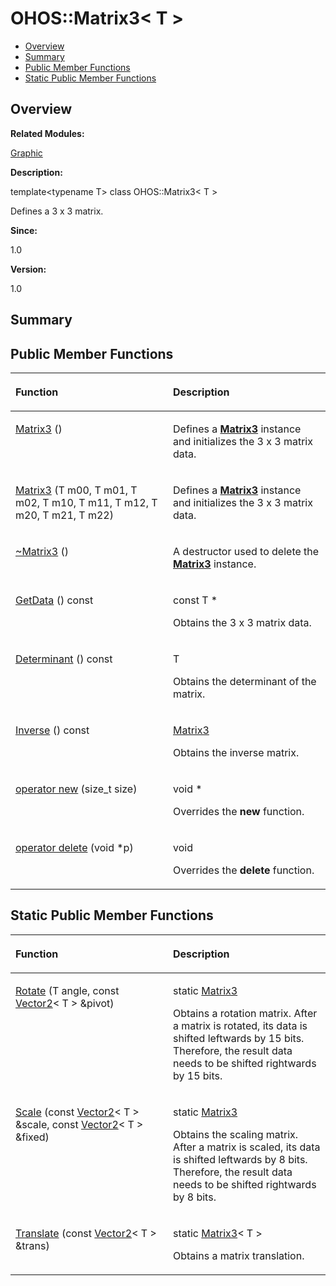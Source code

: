 # OHOS::Matrix3< T \><a name="ZH-CN_TOPIC_0000001055039548"></a>

-   [Overview](#section386546175165635)
-   [Summary](#section157087823165635)
-   [Public Member Functions](#pub-methods)
-   [Static Public Member Functions](#pub-static-methods)

## **Overview**<a name="section386546175165635"></a>

**Related Modules:**

[Graphic](Graphic.md)

**Description:**

template<typename T\> class OHOS::Matrix3< T \>

Defines a 3 x 3 matrix. 

**Since:**

1.0

**Version:**

1.0

## **Summary**<a name="section157087823165635"></a>

## Public Member Functions<a name="pub-methods"></a>

<a name="table933725830165635"></a>
<table><thead align="left"><tr id="row1115124459165635"><th class="cellrowborder" valign="top" width="50%" id="mcps1.1.3.1.1"><p id="p1897201397165635"><a name="p1897201397165635"></a><a name="p1897201397165635"></a>Function</p>
</th>
<th class="cellrowborder" valign="top" width="50%" id="mcps1.1.3.1.2"><p id="p602531282165635"><a name="p602531282165635"></a><a name="p602531282165635"></a>Description</p>
</th>
</tr>
</thead>
<tbody><tr id="row1117874391165635"><td class="cellrowborder" valign="top" width="50%" headers="mcps1.1.3.1.1 "><p id="p971055069165635"><a name="p971055069165635"></a><a name="p971055069165635"></a><a href="Graphic.md#ga8fedd026cac422882e9c0a0d5d1f3b50">Matrix3</a> ()</p>
</td>
<td class="cellrowborder" valign="top" width="50%" headers="mcps1.1.3.1.2 "><p id="p1826514908165635"><a name="p1826514908165635"></a><a name="p1826514908165635"></a> </p>
<p id="p259212125165635"><a name="p259212125165635"></a><a name="p259212125165635"></a>Defines a <strong id="b1260905481165635"><a name="b1260905481165635"></a><a name="b1260905481165635"></a><a href="OHOS-Matrix3-T.md">Matrix3</a></strong> instance and initializes the 3 x 3 matrix data. </p>
</td>
</tr>
<tr id="row2024278348165635"><td class="cellrowborder" valign="top" width="50%" headers="mcps1.1.3.1.1 "><p id="p188332237165635"><a name="p188332237165635"></a><a name="p188332237165635"></a><a href="Graphic.md#ga068d055d130c7c46269072bf65254082">Matrix3</a> (T m00, T m01, T m02, T m10, T m11, T m12, T m20, T m21, T m22)</p>
</td>
<td class="cellrowborder" valign="top" width="50%" headers="mcps1.1.3.1.2 "><p id="p560715822165635"><a name="p560715822165635"></a><a name="p560715822165635"></a> </p>
<p id="p575347166165635"><a name="p575347166165635"></a><a name="p575347166165635"></a>Defines a <strong id="b635026736165635"><a name="b635026736165635"></a><a name="b635026736165635"></a><a href="OHOS-Matrix3-T.md">Matrix3</a></strong> instance and initializes the 3 x 3 matrix data. </p>
</td>
</tr>
<tr id="row906829433165635"><td class="cellrowborder" valign="top" width="50%" headers="mcps1.1.3.1.1 "><p id="p923363680165635"><a name="p923363680165635"></a><a name="p923363680165635"></a><a href="Graphic.md#ga9cf7c2656623468c34003bb3c4056a72">~Matrix3</a> ()</p>
</td>
<td class="cellrowborder" valign="top" width="50%" headers="mcps1.1.3.1.2 "><p id="p1589326720165635"><a name="p1589326720165635"></a><a name="p1589326720165635"></a> </p>
<p id="p1224616503165635"><a name="p1224616503165635"></a><a name="p1224616503165635"></a>A destructor used to delete the <strong id="b846736227165635"><a name="b846736227165635"></a><a name="b846736227165635"></a><a href="OHOS-Matrix3-T.md">Matrix3</a></strong> instance. </p>
</td>
</tr>
<tr id="row1990190063165635"><td class="cellrowborder" valign="top" width="50%" headers="mcps1.1.3.1.1 "><p id="p2116314066165635"><a name="p2116314066165635"></a><a name="p2116314066165635"></a><a href="Graphic.md#ga8fd60ee68cc3a51d8c7ea9d3d665323c">GetData</a> () const</p>
</td>
<td class="cellrowborder" valign="top" width="50%" headers="mcps1.1.3.1.2 "><p id="p1401512352165635"><a name="p1401512352165635"></a><a name="p1401512352165635"></a>const T * </p>
<p id="p1275152485165635"><a name="p1275152485165635"></a><a name="p1275152485165635"></a>Obtains the 3 x 3 matrix data. </p>
</td>
</tr>
<tr id="row579771177165635"><td class="cellrowborder" valign="top" width="50%" headers="mcps1.1.3.1.1 "><p id="p1746217482165635"><a name="p1746217482165635"></a><a name="p1746217482165635"></a><a href="Graphic.md#ga5464ffd57d0abbd0381b2a6cf3a7d2fb">Determinant</a> () const</p>
</td>
<td class="cellrowborder" valign="top" width="50%" headers="mcps1.1.3.1.2 "><p id="p722175195165635"><a name="p722175195165635"></a><a name="p722175195165635"></a>T </p>
<p id="p1098789654165635"><a name="p1098789654165635"></a><a name="p1098789654165635"></a>Obtains the determinant of the matrix. </p>
</td>
</tr>
<tr id="row1031145129165635"><td class="cellrowborder" valign="top" width="50%" headers="mcps1.1.3.1.1 "><p id="p847194281165635"><a name="p847194281165635"></a><a name="p847194281165635"></a><a href="Graphic.md#gabf1edc9a01bace13596de01615ae20a2">Inverse</a> () const</p>
</td>
<td class="cellrowborder" valign="top" width="50%" headers="mcps1.1.3.1.2 "><p id="p1088287770165635"><a name="p1088287770165635"></a><a name="p1088287770165635"></a><a href="OHOS-Matrix3-T.md">Matrix3</a> </p>
<p id="p101818777165635"><a name="p101818777165635"></a><a name="p101818777165635"></a>Obtains the inverse matrix. </p>
</td>
</tr>
<tr id="row1868685041165635"><td class="cellrowborder" valign="top" width="50%" headers="mcps1.1.3.1.1 "><p id="p1391330888165635"><a name="p1391330888165635"></a><a name="p1391330888165635"></a><a href="Graphic.md#ga4854963aa969ee20a6cd174a70f5cd23">operator new</a> (size_t size)</p>
</td>
<td class="cellrowborder" valign="top" width="50%" headers="mcps1.1.3.1.2 "><p id="p1832983104165635"><a name="p1832983104165635"></a><a name="p1832983104165635"></a>void * </p>
<p id="p11037352165635"><a name="p11037352165635"></a><a name="p11037352165635"></a>Overrides the <strong id="b1412025819165635"><a name="b1412025819165635"></a><a name="b1412025819165635"></a>new</strong> function. </p>
</td>
</tr>
<tr id="row1400609230165635"><td class="cellrowborder" valign="top" width="50%" headers="mcps1.1.3.1.1 "><p id="p921271886165635"><a name="p921271886165635"></a><a name="p921271886165635"></a><a href="Graphic.md#gadf1997a0f56ac2b220e7f0f8e8e0a6ef">operator delete</a> (void *p)</p>
</td>
<td class="cellrowborder" valign="top" width="50%" headers="mcps1.1.3.1.2 "><p id="p1501414129165635"><a name="p1501414129165635"></a><a name="p1501414129165635"></a>void </p>
<p id="p848396715165635"><a name="p848396715165635"></a><a name="p848396715165635"></a>Overrides the <strong id="b1458441360165635"><a name="b1458441360165635"></a><a name="b1458441360165635"></a>delete</strong> function. </p>
</td>
</tr>
</tbody>
</table>

## Static Public Member Functions<a name="pub-static-methods"></a>

<a name="table114274627165635"></a>
<table><thead align="left"><tr id="row1712795427165635"><th class="cellrowborder" valign="top" width="50%" id="mcps1.1.3.1.1"><p id="p1789722799165635"><a name="p1789722799165635"></a><a name="p1789722799165635"></a>Function</p>
</th>
<th class="cellrowborder" valign="top" width="50%" id="mcps1.1.3.1.2"><p id="p1205841079165635"><a name="p1205841079165635"></a><a name="p1205841079165635"></a>Description</p>
</th>
</tr>
</thead>
<tbody><tr id="row273776524165635"><td class="cellrowborder" valign="top" width="50%" headers="mcps1.1.3.1.1 "><p id="p1148074840165635"><a name="p1148074840165635"></a><a name="p1148074840165635"></a><a href="Graphic.md#ga8bd72462c8fdba21d3a805a415a88d06">Rotate</a> (T angle, const <a href="OHOS-Vector2-T.md">Vector2</a>&lt; T &gt; &amp;pivot)</p>
</td>
<td class="cellrowborder" valign="top" width="50%" headers="mcps1.1.3.1.2 "><p id="p529217774165635"><a name="p529217774165635"></a><a name="p529217774165635"></a>static <a href="OHOS-Matrix3-T.md">Matrix3</a> </p>
<p id="p90326044165635"><a name="p90326044165635"></a><a name="p90326044165635"></a>Obtains a rotation matrix. After a matrix is rotated, its data is shifted leftwards by 15 bits. Therefore, the result data needs to be shifted rightwards by 15 bits. </p>
</td>
</tr>
<tr id="row725059262165635"><td class="cellrowborder" valign="top" width="50%" headers="mcps1.1.3.1.1 "><p id="p1081853051165635"><a name="p1081853051165635"></a><a name="p1081853051165635"></a><a href="Graphic.md#ga915aa59cac37c6584fafb06a06046087">Scale</a> (const <a href="OHOS-Vector2-T.md">Vector2</a>&lt; T &gt; &amp;scale, const <a href="OHOS-Vector2-T.md">Vector2</a>&lt; T &gt; &amp;fixed)</p>
</td>
<td class="cellrowborder" valign="top" width="50%" headers="mcps1.1.3.1.2 "><p id="p1460390300165635"><a name="p1460390300165635"></a><a name="p1460390300165635"></a>static <a href="OHOS-Matrix3-T.md">Matrix3</a> </p>
<p id="p2073623022165635"><a name="p2073623022165635"></a><a name="p2073623022165635"></a>Obtains the scaling matrix. After a matrix is scaled, its data is shifted leftwards by 8 bits. Therefore, the result data needs to be shifted rightwards by 8 bits. </p>
</td>
</tr>
<tr id="row38496955165635"><td class="cellrowborder" valign="top" width="50%" headers="mcps1.1.3.1.1 "><p id="p484214865165635"><a name="p484214865165635"></a><a name="p484214865165635"></a><a href="Graphic.md#gab1cbae80ef16538294c97ba81626970e">Translate</a> (const <a href="OHOS-Vector2-T.md">Vector2</a>&lt; T &gt; &amp;trans)</p>
</td>
<td class="cellrowborder" valign="top" width="50%" headers="mcps1.1.3.1.2 "><p id="p169427457165635"><a name="p169427457165635"></a><a name="p169427457165635"></a>static <a href="OHOS-Matrix3-T.md">Matrix3</a>&lt; T &gt; </p>
<p id="p1951420762165635"><a name="p1951420762165635"></a><a name="p1951420762165635"></a>Obtains a matrix translation. </p>
</td>
</tr>
</tbody>
</table>


